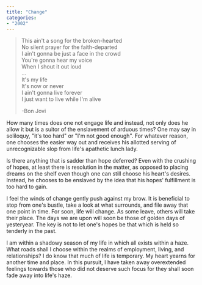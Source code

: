 ```yaml
---
title: "Change"
categories:
- "2002"
---
```


> This ain't a song for the broken-hearted    
> No silent prayer for the faith-departed    
> I ain't gonna be just a face in the crowd    
> You're gonna hear my voice    
> When I shout it out loud    
> ...    
> It's my life    
> It's now or never    
> I ain't gonna live forever    
> I just want to live while I'm alive    
>     
> -Bon Jovi

How many times does one not engage life and instead, not only does he allow it but is a suitor of the enslavement of arduous times? One may say in soliloquy, "it's too hard" or "I'm not good enough". For whatever reason, one chooses the easier way out and receives his allotted serving of unrecognizable slop from life's apathetic lunch lady.

Is there anything that is sadder than hope deferred? Even with the crushing of hopes, at least there is resolution in the matter, as opposed to placing dreams on the shelf even though one can still choose his heart's desires. Instead, he chooses to be enslaved by the idea that his hopes' fulfillment is too hard to gain.

I feel the winds of change gently push against my brow. It is beneficial to stop from one's bustle, take a look at what surrounds, and file away that one point in time. For soon, life will change. As some leave, others will take their place. The days we are upon will soon be those of golden days of yesteryear. The key is not to let one's hopes be that which is held so tenderly in the past.

I am within a shadowy season of my life in which all exists within a haze. What roads shall I choose within the realms of employment, living, and relationships? I do know that much of life is temporary. My heart yearns for another time and place. In this pursuit, I have taken away overextended feelings towards those who did not deserve such focus for they shall soon fade away into life's haze.